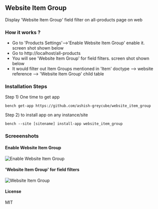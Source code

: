 ## Website Item Group

Display 'Website Item Group' field filter on all-products page on web

### How it works ?

* Go to 'Products Settings'-->'Enable Website Item Group' enable it. screen shot shown below
* Go to http://localhost/all-products
* You will see 'Website Item Group' for field filters. screen shot shown below
* It would filter out Item Groups mentioned in 'Item' doctype --> website reference --> 'Website Item Group' child table

### Installation Steps

Step 1) One time to get app

`bench get-app https://github.com/ashish-greycube/website_item_group`

Step 2) to install app on any instance/site

`bench --site [sitename] install-app website_item_group`


### Screeenshots

#### Enable Website Item Group
![Enable Website Item Group](https://github.com/ashish-greycube/website_item_group/blob/master/enable_in_product_settings.png)

#### 'Website Item Group' for field filters 
![Website Item Group](https://github.com/ashish-greycube/website_item_group/blob/master/visible_in_all_products_field_filter.png)
#### License

MIT
